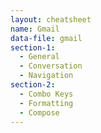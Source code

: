 ```yaml
---
layout: cheatsheet
name: Gmail
data-file: gmail
section-1:
  - General
  - Conversation
  - Navigation
section-2:
  - Combo Keys
  - Formatting
  - Compose
---
```

